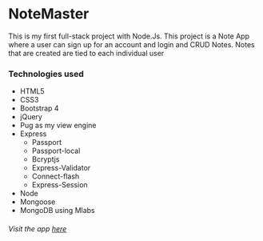 # NoteMaster
This is my first full-stack project with Node.Js.
This project is a Note App where a user can sign up for an account and login and CRUD Notes. 
Notes that are created are tied to each individual user

### Technologies used

* HTML5
* CSS3
* Bootstrap 4
* jQuery
* Pug as my view engine 
* Express
  * Passport
  * Passport-local
  * Bcryptjs
  * Express-Validator
  * Connect-flash
  * Express-Session
* Node
* Mongoose
* MongoDB using Mlabs



###### Visit the app <a href='https://secure-woodland-59124.herokuapp.com/'> here </a>

